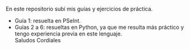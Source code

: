 En este repositorio subí mis guías y ejercicios de práctica.  
- Guía 1: resuelta en PSeInt.  
- Guías 2 a 6: resueltas en Python, ya que me resulta más práctico y tengo experiencia previa en este lenguaje.  
Saludos Cordiales

